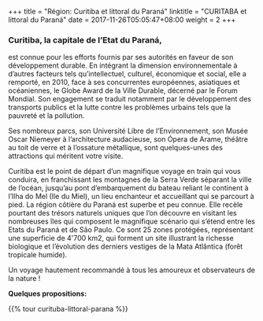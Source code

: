 +++
title = "Région: Curitiba et littoral du Paraná"
linktitle = "CURITABA et littoral du Paraná"
date = 2017-11-26T05:05:47+08:00
weight = 2
+++
### Curitiba, la capitale de l’Etat du Paraná,
est connue pour les efforts fournis par ses autorités en faveur de son développement durable. En intégrant la dimension environnementale à d’autres facteurs tels qu’intellectuel, culturel, économique et social, elle a remporté, en 2010, face à ses concurrentes européennes, asiatiques et océaniennes, le Globe Award de la Ville Durable, décerné par le Forum Mondial. Son engagement se traduit notamment par le développement des transports publics et la lutte contre les problèmes urbains tels que la pauvreté et la pollution.

Ses nombreux parcs, son Université Libre de l’Environnement, son Musée Oscar Niemeyer à l’architecture audacieuse, son Ópera de Arame, théâtre au toit de verre et à l’ossature métallique, sont quelques-unes des attractions qui méritent votre visite.

Curitiba est le point de départ d’un magnifique voyage en train qui vous conduira, en franchissant les montagnes de la Serra Verde séparant la ville de l’océan, jusqu’au pont d’embarquement du bateau reliant le continent à l’Ilha do Mel (Ile du Miel), un lieu enchanteur et accueillant qui se parcourt à pied. La région côtière du Paraná est superbe et peu connue. Elle recèle pourtant des trésors naturels uniques que l’on découvre en visitant les nombreuses îles qui composent le magnifique scénario qui s’étend entre les Etats du Paraná et de São Paulo. Ce sont 25 zones protégées, représentant une superficie de 4'700 km2, qui forment un site illustrant la richesse biologique et l’évolution des derniers vestiges de la Mata Atlântica (forêt tropicale humide).

Un voyage hautement recommandé à tous les amoureux et observateurs de la nature !

**Quelques propositions:**

{{% tour curituba-littoral-parana %}}
